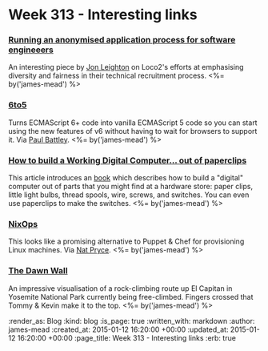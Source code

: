 Week 313 - Interesting links
============================

### [Running an anonymised application process for software engineeers](https://loco2.com/blog/2015/01/an-anonymised-application-process-for-software-engineeers)

An interesting piece by [Jon Leighton](http://www.jonathanleighton.com/) on Loco2's efforts at emphasising diversity and fairness in their technical recruitment process. <%= by('james-mead') %>


### [6to5](https://6to5.org/)

Turns ECMAScript 6+ code into vanilla ECMAScript 5 code so you can start using the new features of v6 without having to wait for browsers to support it. Via [Paul Battley](http://po-ru.com/). <%= by('james-mead') %>


### [How to build a Working Digital Computer... out of paperclips](http://www.evilmadscientist.com/2013/paperclip/)

This article introduces an [book](http://archive.org/details/howtobuildaworkingdigitalcomputer_jun67) which describes how to build a "digital" computer out of parts that you might find at a hardware store: paper clips, little light bulbs, thread spools, wire, screws, and switches. You can even use paperclips to make the switches. <%= by('james-mead') %>


### [NixOps](http://nixos.org/nixops/)

This looks like a promising alternative to Puppet & Chef for provisioning Linux machines. Via [Nat Pryce](http://www.natpryce.com/). <%= by('james-mead') %>


### [The Dawn Wall](http://www.nytimes.com/interactive/2015/01/09/sports/the-dawn-wall-el-capitan.html)

An impressive visualisation of a rock-climbing route up El Capitan in Yosemite National Park currently being free-climbed. Fingers crossed that Tommy & Kevin make it to the top. <%= by('james-mead') %>


:render_as: Blog
:kind: blog
:is_page: true
:written_with: markdown
:author: james-mead
:created_at: 2015-01-12 16:20:00 +00:00
:updated_at: 2015-01-12 16:20:00 +00:00
:page_title: Week 313 - Interesting links
:erb: true
